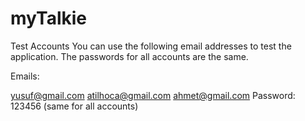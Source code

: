 # myTalkie
Test Accounts
You can use the following email addresses to test the application. The passwords for all accounts are the same.

Emails:

yusuf@gmail.com
atilhoca@gmail.com
ahmet@gmail.com
Password:
123456
(same for all accounts)
